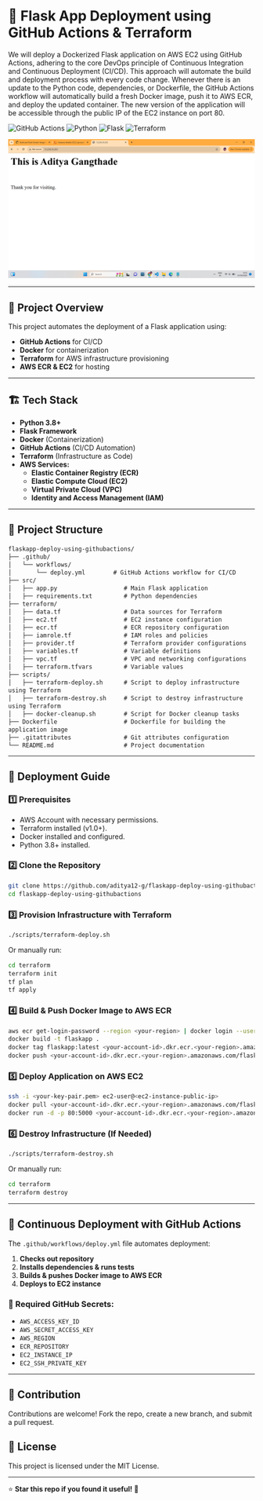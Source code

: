 
# 🚀 Flask App Deployment using GitHub Actions & Terraform

We will deploy a Dockerized Flask application on AWS EC2 using GitHub Actions, adhering to the core DevOps principle of Continuous Integration and Continuous Deployment (CI/CD). This approach will automate the build and deployment process with every code change.
Whenever there is an update to the Python code, dependencies, or Dockerfile, the GitHub Actions workflow will automatically build a fresh Docker image, push it to AWS ECR, and deploy the updated container. The new version of the application will be accessible through the public IP of the EC2 instance on port 80.



![GitHub Actions](https://img.shields.io/github/actions/workflow/status/aditya12-g/flaskapp-deploy-using-githubactions/deploy.yml?branch=main)
![Python](https://img.shields.io/badge/Python-3.8%2B-blue)
![Flask](https://img.shields.io/badge/Flask-2.0%2B-green)
![Terraform](https://img.shields.io/badge/Terraform-1.0%2B-purple)

![image alt](https://github.com/aditya12-g/flaskapp-deploy-using-githubactions/blob/main/Screenshot%20(24).png?raw=true)


---

## 📌 Project Overview
This project automates the deployment of a Flask application using:
- **GitHub Actions** for CI/CD
- **Docker** for containerization
- **Terraform** for AWS infrastructure provisioning
- **AWS ECR & EC2** for hosting

---

## 🏗️ Tech Stack
- **Python 3.8+**  
- **Flask Framework**  
- **Docker** (Containerization)  
- **GitHub Actions** (CI/CD Automation)  
- **Terraform** (Infrastructure as Code)  
- **AWS Services:**
  - **Elastic Container Registry (ECR)**
  - **Elastic Compute Cloud (EC2)**
  - **Virtual Private Cloud (VPC)**
  - **Identity and Access Management (IAM)**

---

## 📂 Project Structure
```
flaskapp-deploy-using-githubactions/
├── .github/
│   └── workflows/
│       └── deploy.yml        # GitHub Actions workflow for CI/CD
├── src/
│   ├── app.py                   # Main Flask application
│   ├── requirements.txt         # Python dependencies
├── terraform/
│   ├── data.tf                  # Data sources for Terraform
│   ├── ec2.tf                   # EC2 instance configuration
│   ├── ecr.tf                   # ECR repository configuration
│   ├── iamrole.tf               # IAM roles and policies
│   ├── provider.tf              # Terraform provider configurations
│   ├── variables.tf             # Variable definitions
│   ├── vpc.tf                   # VPC and networking configurations
│   ├── terraform.tfvars         # Variable values
├── scripts/
│   ├── terraform-deploy.sh      # Script to deploy infrastructure using Terraform
│   ├── terraform-destroy.sh     # Script to destroy infrastructure using Terraform
│   ├── docker-cleanup.sh        # Script for Docker cleanup tasks
├── Dockerfile                   # Dockerfile for building the application image
├── .gitattributes               # Git attributes configuration
└── README.md                    # Project documentation
```

---

## 🚀 Deployment Guide
### 1️⃣ Prerequisites
- AWS Account with necessary permissions.
- Terraform installed (v1.0+).
- Docker installed and configured.
- Python 3.8+ installed.

### 2️⃣ Clone the Repository
```sh
git clone https://github.com/aditya12-g/flaskapp-deploy-using-githubactions.git
cd flaskapp-deploy-using-githubactions
```

### 3️⃣ Provision Infrastructure with Terraform
```sh
./scripts/terraform-deploy.sh
```
Or manually run:
```sh
cd terraform
terraform init
tf plan
tf apply
```

### 4️⃣ Build & Push Docker Image to AWS ECR
```sh
aws ecr get-login-password --region <your-region> | docker login --username AWS --password-stdin <your-account-id>.dkr.ecr.<your-region>.amazonaws.com
docker build -t flaskapp .
docker tag flaskapp:latest <your-account-id>.dkr.ecr.<your-region>.amazonaws.com/flaskapp:latest
docker push <your-account-id>.dkr.ecr.<your-region>.amazonaws.com/flaskapp:latest
```

### 5️⃣ Deploy Application on AWS EC2
```sh
ssh -i <your-key-pair.pem> ec2-user@<ec2-instance-public-ip>
docker pull <your-account-id>.dkr.ecr.<your-region>.amazonaws.com/flaskapp:latest
docker run -d -p 80:5000 <your-account-id>.dkr.ecr.<your-region>.amazonaws.com/flaskapp:latest
```

### 6️⃣ Destroy Infrastructure (If Needed)
```sh
./scripts/terraform-destroy.sh
```
Or manually run:
```sh
cd terraform
terraform destroy
```

---

## 🔄 Continuous Deployment with GitHub Actions
The `.github/workflows/deploy.yml` file automates deployment:
1. **Checks out repository**
2. **Installs dependencies & runs tests**
3. **Builds & pushes Docker image to AWS ECR**
4. **Deploys to EC2 instance**

### 🔧 Required GitHub Secrets:
- `AWS_ACCESS_KEY_ID`
- `AWS_SECRET_ACCESS_KEY`
- `AWS_REGION`
- `ECR_REPOSITORY`
- `EC2_INSTANCE_IP`
- `EC2_SSH_PRIVATE_KEY`

---

## 🤝 Contribution
Contributions are welcome! Fork the repo, create a new branch, and submit a pull request.

## 📜 License
This project is licensed under the MIT License.

---

⭐ **Star this repo if you found it useful!** 🚀








